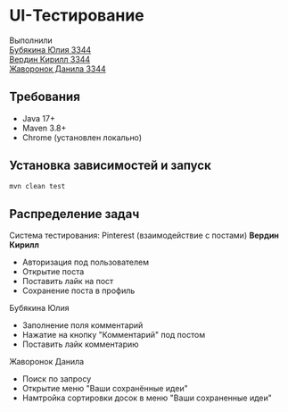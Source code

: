 # UI-Тестирование

Выполнили <br />
[Бубякина Юлия 3344](https://github.com/bubyashek) <br />
[Вердин Кирилл 3344](https://github.com/VerdinKirill) <br />
[Жаворонок Данила 3344](https://github.com/Ledatu) <br />

## Требования

- Java 17+
- Maven 3.8+
- Chrome (установлен локально)

## Установка зависимостей и запуск

```bash
mvn clean test
```

## Распределение задач

Система тестирования: Pinterest (взаимодействие с постами)
**Вердин Кирилл**

* Авторизация под пользователем
* Открытие поста
* Поставить лайк на пост
* Сохранение поста в профиль

Бубякина Юлия

* Заполнение поля комментарий
* Нажатие на кнопку "Комментарий" под постом
* Поставить лайк комментарию

Жаворонок Данила

* Поиск по запросу
* Открытие меню "Ваши сохранённые идеи"
* Намтройка сортировки досок в меню "Ваши сохраненные идеи"
